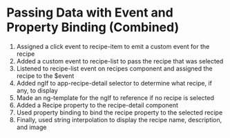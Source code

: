 # Passing Data with Event and Property Binding (Combined)
01. Assigned a click event to recipe-item to emit a custom event for the recipe
02. Added a custom event to recipe-list to pass the recipe that was selected
03. Listened to recipe-list event on recipes component and assigned the recipe to the $event
04. Added ngIf to app-recipe-detail selector to determine what recipe, if any, to display
05. Made an ng-template for the ngIf to reference if no recipe is selected
06. Added a Recipe property to the recipe-detail component
07. Used property binding to bind the recipe property to the selected recipe
08. Finally, used string interpolation to display the recipe name, description, and image